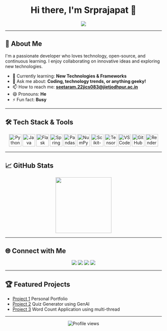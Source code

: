 <h1 align="center">Hi there, I'm Srprajapat 👋</h1>
<p align="center">
  <img src="https://readme-typing-svg.demolab.com/?lines=Passionate+Developer;Open+Source+Enthusiast;Lifelong+Learner&font=Fira%20Code&center=true&width=380&height=45&color=00B8E2&vCenter=true&size=22" />
</p>

---

## 🚀 About Me

I'm a passionate developer who loves technology, open-source, and continuous learning. I enjoy collaborating on innovative ideas and exploring new technologies.

- 🌱 Currently learning: **New Technologies & Frameworks**
- 💬 Ask me about: **Coding, technology trends, or anything geeky!**
- 📫 How to reach me: **seetaram.22jics083@jietjodhpur.ac.in**
- 😄 Pronouns: **He**
- ⚡ Fun fact: **Busy**

---

## 🛠️ Tech Stack & Tools

<p align="center">
  <img src="https://cdn.jsdelivr.net/gh/devicons/devicon/icons/python/python-original.svg" alt="Python" width="40" height="40"/>
  <img src="https://cdn.jsdelivr.net/gh/devicons/devicon/icons/java/java-original.svg" alt="Java" width="40" height="40"/>
  
  <img src="https://cdn.jsdelivr.net/gh/devicons/devicon/icons/flask/flask-original.svg" alt="Flask" width="40" height="40"/>
  <img src="https://cdn.jsdelivr.net/gh/devicons/devicon/icons/spring/spring-original.svg" alt="Spring Boot" width="40" height="40"/>
  <img src="https://cdn.jsdelivr.net/gh/devicons/devicon/icons/pandas/pandas-original.svg" alt="Pandas" width="40" height="40"/>
  <img src="https://cdn.jsdelivr.net/gh/devicons/devicon/icons/numpy/numpy-original.svg" alt="NumPy" width="40" height="40"/>
  <img src="https://cdn.jsdelivr.net/gh/devicons/devicon/icons/scikitlearn/scikitlearn-original.svg" alt="Scikit-learn" width="40" height="40"/>
  <img src="https://cdn.jsdelivr.net/gh/devicons/devicon/icons/tensorflow/tensorflow-original.svg" alt="TensorFlow" width="40" height="40"/>
  
  <img src="https://cdn.jsdelivr.net/gh/devicons/devicon/icons/vscode/vscode-original.svg" alt="VSCode" width="40" height="40"/>
  <img src="https://cdn.jsdelivr.net/gh/devicons/devicon/icons/github/github-original.svg" alt="GitHub" width="40" height="40"/>
  <img src="https://cdn.jsdelivr.net/gh/devicons/devicon/icons/render/render-original.svg" alt="Render" width="40" height="40"/>
</p>

---

## 📈 GitHub Stats

<p align="center">
  <img src="https://github-readme-stats.vercel.app/api/top-langs/?username=Srprajapat&layout=compact&theme=radical" height="180"/>
</p>

---

## 🌐 Connect with Me

<p align="center">
  <a href="mailto:seetaram.22jics083@jietjodhpur.ac.in"><img src="https://img.shields.io/badge/Email-D14836?style=for-the-badge&logo=gmail&logoColor=white"/></a>
  <a href="https://www.linkedin.com/in/seetaram-prajapat"><img src="https://img.shields.io/badge/LinkedIn-blue?style=for-the-badge&logo=linkedin&logoColor=white"/></a>
  <a href="https://x.com/S_r_prajapat"><img src="https://img.shields.io/badge/Twitter-1DA1F2?style=for-the-badge&logo=twitter&logoColor=white"/></a>
  <a href="https://srprajapat.onrender.com/"><img src="https://img.shields.io/badge/Portfolio-black?style=for-the-badge&logo=rss&logoColor=white"/></a>
</p>

---

## 🏆 Featured Projects

- [Project 1](https://github.com/Srprajapat/Portfolio) Personal Portfolio
- [Project 2](https://github.com/Srprajapat/Quiz-Generator) Quiz Generator using GenAI
- [Project 3](https://github.com/Srprajapat/word-count) Word Count Application using multi-thread

---

<p align="center">
  <img src="https://komarev.com/ghpvc/?username=Srprajapat&label=Profile%20views&color=0e75b6&style=flat" alt="Profile views"/>
</p>
